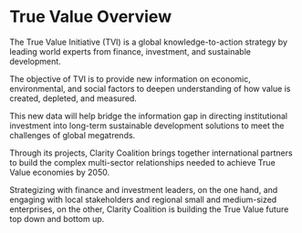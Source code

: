 # True Value Overview

The True Value Initiative \(TVI\) is a global knowledge-to-action strategy by leading world experts from finance, investment, and sustainable development.

The objective of TVI is to provide new information on economic, environmental, and social factors to deepen understanding of how value is created, depleted, and measured. 

This new data will help bridge the information gap in directing institutional investment into long-term sustainable development solutions to meet the challenges of global megatrends.

Through its projects, Clarity Coalition brings together international partners to build the complex multi-sector relationships needed to achieve True Value economies by 2050.

Strategizing with finance and investment leaders, on the one hand, and engaging with local stakeholders and regional small and medium-sized enterprises, on the other, Clarity Coalition is building the True Value future top down and bottom up.
